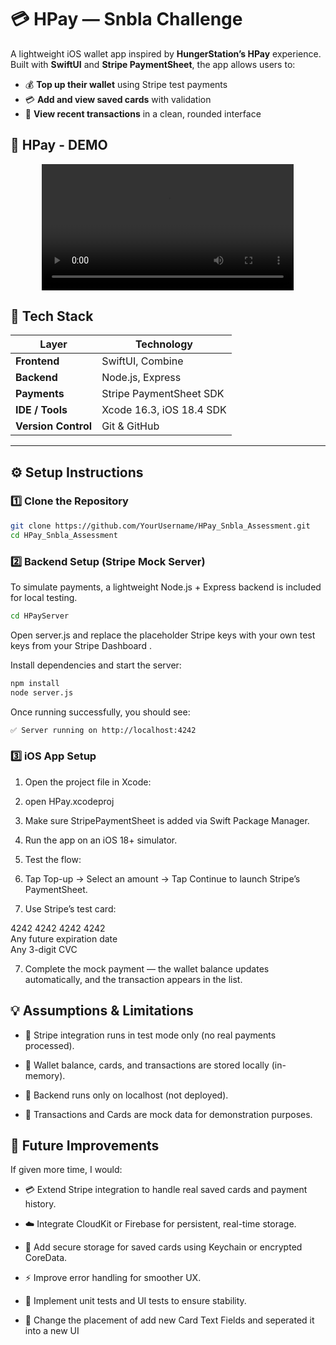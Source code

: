 # 💳 HPay — Snbla Challenge  

A lightweight iOS wallet app inspired by **HungerStation’s HPay** experience.  
Built with **SwiftUI** and **Stripe PaymentSheet**, the app allows users to:

- 💰 **Top up their wallet** using Stripe test payments  
- 💳 **Add and view saved cards** with validation  
- 📜 **View recent transactions** in a clean, rounded interface  
## 📱 HPay - DEMO

<p align="center">
  <video src="https://github.com/ShathaMK/HPay_Snbla_Assessment/HPay/Demo/HPay-Demo.mp4](https://github.com/ShathaMK/HPay_Snbla_Assessment/blob/main/HPay/Demo/HPay-Demo.mp4" width="80%" controls></video>
</p>


## 🧰 Tech Stack  

| Layer | Technology |
|-------|-------------|
| **Frontend** | SwiftUI, Combine |
| **Backend** | Node.js, Express |
| **Payments** | Stripe PaymentSheet SDK |
| **IDE / Tools** | Xcode 16.3, iOS 18.4 SDK |
| **Version Control** | Git & GitHub |

---

## ⚙️  Setup Instructions  

### 1️⃣  Clone the Repository  
```bash
git clone https://github.com/YourUsername/HPay_Snbla_Assessment.git
cd HPay_Snbla_Assessment
```
### 2️⃣  Backend Setup (Stripe Mock Server)

To simulate payments, a lightweight Node.js + Express backend is included for local testing.
```bash
cd HPayServer
```



Open server.js and replace the placeholder Stripe keys with your own test keys from your Stripe Dashboard
.

Install dependencies and start the server:
```bash
npm install
node server.js
```

Once running successfully, you should see:
```bash
✅ Server running on http://localhost:4242
```
### 3️⃣  iOS App Setup

1. Open the project file in Xcode:

2. open HPay.xcodeproj


3. Make sure StripePaymentSheet is added via Swift Package Manager.

4. Run the app on an iOS 18+ simulator.

4. Test the flow:

5. Tap Top-up → Select an amount → Tap Continue to launch Stripe’s PaymentSheet.

6. Use Stripe’s test card:

4242 4242 4242 4242  
Any future expiration date  
Any 3-digit CVC  


7. Complete the mock payment — the wallet balance updates automatically, and the transaction appears in the list.

## 💡 Assumptions & Limitations

- 🧩 Stripe integration runs in test mode only (no real payments processed).

- 💾 Wallet balance, cards, and transactions are stored locally (in-memory).

- 📶 Backend runs only on localhost (not deployed).

- 🧪 Transactions and Cards are mock data for demonstration purposes.

## 🚀 Future Improvements

If given more time, I would:

- 💳 Extend Stripe integration to handle real saved cards and payment history.
  
- ☁️ Integrate CloudKit or Firebase for persistent, real-time storage.

- 🔐 Add secure storage for saved cards using Keychain or encrypted CoreData.

- ⚡️ Improve error handling for smoother UX.

- 🧠 Implement unit tests and UI tests to ensure stability.

- 🎨 Change the placement of add new Card Text Fields and seperated it into a new UI
